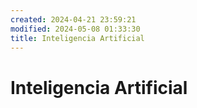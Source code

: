 ```yaml
---
created: 2024-04-21 23:59:21
modified: 2024-05-08 01:33:30
title: Inteligencia Artificial
---
```


# Inteligencia Artificial
